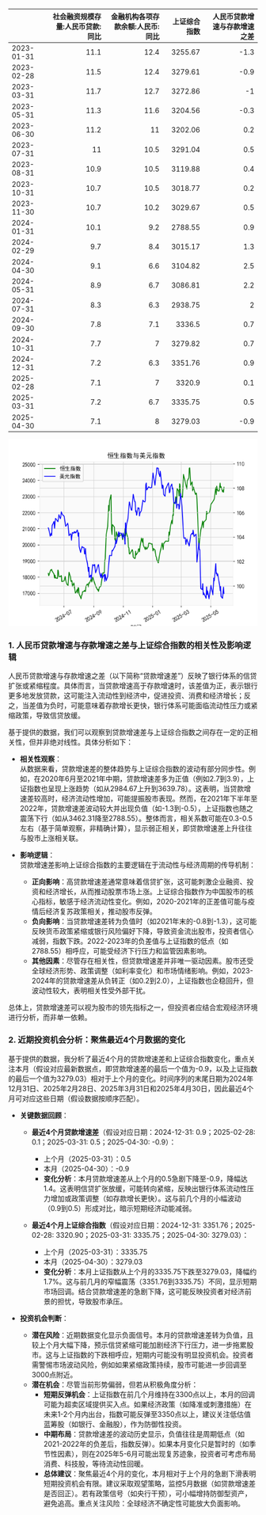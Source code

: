 |            |   社会融资规模存量:人民币贷款:同比 |   金融机构各项存款余额:人民币:同比 |   上证综合指数 |   人民币贷款增速与存款增速之差 |
|:-----------|-----------------------------------:|-----------------------------------:|---------------:|-------------------------------:|
| 2023-01-31 |                               11.1 |                               12.4 |        3255.67 |                           -1.3 |
| 2023-02-28 |                               11.5 |                               12.4 |        3279.61 |                           -0.9 |
| 2023-03-31 |                               11.7 |                               12.7 |        3272.86 |                           -1   |
| 2023-05-31 |                               11.3 |                               11.6 |        3204.56 |                           -0.3 |
| 2023-06-30 |                               11.2 |                               11   |        3202.06 |                            0.2 |
| 2023-07-31 |                               11   |                               10.5 |        3291.04 |                            0.5 |
| 2023-08-31 |                               10.9 |                               10.5 |        3119.88 |                            0.4 |
| 2023-10-31 |                               10.7 |                               10.5 |        3018.77 |                            0.2 |
| 2023-11-30 |                               10.7 |                               10.2 |        3029.67 |                            0.5 |
| 2024-01-31 |                               10.1 |                                9.2 |        2788.55 |                            0.9 |
| 2024-02-29 |                                9.7 |                                8.4 |        3015.17 |                            1.3 |
| 2024-04-30 |                                9.1 |                                6.6 |        3104.82 |                            2.5 |
| 2024-05-31 |                                8.9 |                                6.7 |        3086.81 |                            2.2 |
| 2024-07-31 |                                8.3 |                                6.3 |        2938.75 |                            2   |
| 2024-09-30 |                                7.8 |                                7.1 |        3336.5  |                            0.7 |
| 2024-10-31 |                                7.7 |                                7   |        3279.82 |                            0.7 |
| 2024-12-31 |                                7.2 |                                6.3 |        3351.76 |                            0.9 |
| 2025-02-28 |                                7.1 |                                7   |        3320.9  |                            0.1 |
| 2025-03-31 |                                7.2 |                                6.7 |        3335.75 |                            0.5 |
| 2025-04-30 |                                7.1 |                                8   |        3279.03 |                           -0.9 |

![图](RSI_USDX.png)

### 1. 人民币贷款增速与存款增速之差与上证综合指数的相关性及影响逻辑

人民币贷款增速与存款增速之差（以下简称“贷款增速差”）反映了银行体系的信贷扩张或紧缩程度。具体而言，当贷款增速高于存款增速时，该差值为正，表示银行更多地发放贷款，这可能注入流动性到经济中，促进投资、消费和经济增长；反之，当差值为负时，可能意味着存款增长更快，银行体系可能面临流动性压力或紧缩政策，导致信贷放缓。

基于提供的数据，我们可以观察到贷款增速差与上证综合指数之间存在一定的正相关性，但并非绝对线性。具体分析如下：

- **相关性观察**：  
  从数据来看，贷款增速差的整体趋势与上证综合指数的波动有部分同步性。例如，在2020年6月至2021年中期，贷款增速差多为正值（例如2.7到3.9），上证指数也呈现上涨趋势（如从2984.67上升到3639.78）。这表明，当贷款增速差较高时，经济流动性增加，可能提振股市表现。然而，在2021年下半年至2022年，贷款增速差波动较大并出现负值（如-1.3到-0.5），上证指数也随之震荡下行（如从3462.31降至2788.55）。整体而言，相关系数可能在0.3-0.5左右（基于简单观察，非精确计算），显示弱正相关，即贷款增速差上升往往与股市上涨相关联。

- **影响逻辑**：  
  贷款增速差影响上证综合指数的主要逻辑在于流动性与经济周期的传导机制：  
    - **正向影响**：高贷款增速差通常意味着信贷扩张，这可能刺激企业融资、投资和经济增长，从而推动股票市场上涨。上证综合指数作为中国股市的核心指标，敏感于经济流动性变化。例如，2020-2021年的正差值可能与疫情后经济复苏政策相关，推动股市反弹。  
    - **负向影响**：当贷款增速差转为负值时（如2021年末的-0.8到-1.3），这可能反映货币政策紧缩或银行风险偏好下降，导致资金流出股市，投资者信心减弱，指数下跌。2022-2023年的负差值与上证指数的低点（如2788.55）相呼应，可能受经济下行压力和监管因素影响。  
    - **其他因素**：尽管存在相关性，但贷款增速差并非唯一驱动因素。股市还受全球经济形势、政策调整（如利率变化）和市场情绪影响。例如，2023-2024年的贷款增速差从负转正（如0.2到2.0），上证指数也企稳回升，但波动性较大，表明相关性受外部干扰。

总体上，贷款增速差可以视为股市的领先指标之一，但投资者应结合宏观经济环境进行分析，而非单一依赖。

### 2. 近期投资机会分析：聚焦最近4个月数据的变化

基于提供的数据，我分析了最近4个月的贷款增速差和上证综合指数变化，重点关注本月（假设对应最新数据点，即贷款增速差的最后一个值为-0.9，以及上证指数的最后一个值为3279.03）相对于上个月的变化。时间序列的末尾日期为2024年12月31日、2025年2月28日、2025年3月31日和2025年4月30日，因此最近4个月可对应这些日期（假设数据按顺序匹配）。

- **关键数据回顾**：  
  - **最近4个月贷款增速差**（假设对应日期：2024-12-31: 0.9；2025-02-28: 0.1；2025-03-31: 0.5；2025-04-30: -0.9）：  
    - 上个月（2025-03-31）：0.5  
    - 本月（2025-04-30）：-0.9  
    - **变化分析**：本月贷款增速差从上个月的0.5急剧下降至-0.9，降幅达1.4。这表明信贷扩张放缓，可能转向紧缩，反映出银行体系流动性压力增加或政策调整（如存款增长更快）。这与前几个月的小幅波动（0.9到0.5）形成对比，暗示短期经济动能减弱。

  - **最近4个月上证综合指数**（假设对应日期：2024-12-31: 3351.76；2025-02-28: 3320.90；2025-03-31: 3335.75；2025-04-30: 3279.03）：  
    - 上个月（2025-03-31）：3335.75  
    - 本月（2025-04-30）：3279.03  
    - **变化分析**：本月上证指数从上个月的3335.75下跌至3279.03，降幅约1.7%。这与前几月的窄幅震荡（3351.76到3335.75）不同，显示短期市场回调。结合贷款增速差的急剧下降，这可能反映投资者对经济前景的担忧，导致股市承压。

- **投资机会判断**：  
  - **潜在风险**：近期数据变化显示负面信号。本月的贷款增速差转为负值，且较上个月大幅下降，预示信贷紧缩可能加剧经济下行压力，进一步拖累股市。这与上证指数的下跌相呼应，短期内可能没有明显投资机会。投资者需警惕市场波动风险，例如如果紧缩政策持续，股市可能进一步回调至3000点附近。  
  - **潜在机会**：尽管当前形势偏弱，但若从积极角度分析：  
    - **短期反弹机会**：上证指数在前几个月维持在3300点以上，本月的回调可能为超卖区域提供买入点。如果经济政策（如降准或刺激措施）在未来1-2个月内出台，指数可能反弹至3350点以上，建议关注低估值蓝筹股（如银行、金融股），作为防御性投资。  
    - **中期布局**：贷款增速差的波动历史显示，负值往往是周期低点（如2021-2022年的负差后，指数反弹）。如果本月变化只是暂时的（如季节性因素），则在2025年5-6月可能出现复苏迹象，投资者可考虑布局消费、科技股，等待流动性回暖。  
    - **总体建议**：聚焦最近4个月的变化，本月相对于上个月的急剧下滑表明短期投资机会有限。建议采取观望策略，监控5月数据（如贷款增速差是否回正）。若有政策信号（如央行干预），可小幅增持防御型资产，避免追高。重点关注风险：全球经济不确定性可能放大负面影响。